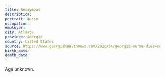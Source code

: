 ```yaml
---
title: Anonymous
description: 
portrait: Nurse
occupation: 
employer: 
city: Atlanta
province: Georgia
country: United States
source: https://www.georgiahealthnews.com/2020/04/georgia-nurse-dies-covid-19/
birth_date: 
death_date: 
---
```



Age unknown.